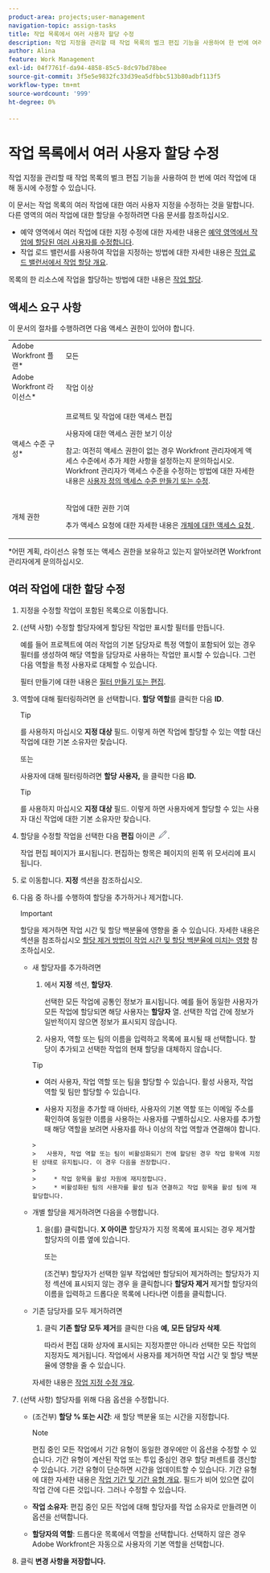 ```yaml
---
product-area: projects;user-management
navigation-topic: assign-tasks
title: 작업 목록에서 여러 사용자 할당 수정
description: 작업 지정을 관리할 때 작업 목록의 벌크 편집 기능을 사용하여 한 번에 여러 작업에 대해 동시에 수정할 수 있습니다.
author: Alina
feature: Work Management
exl-id: 04f7761f-da94-4858-85c5-8dc97bd78bee
source-git-commit: 3f5e5e9832fc33d39ea5dfbbc513b80adbf113f5
workflow-type: tm+mt
source-wordcount: '999'
ht-degree: 0%

---
```


# 작업 목록에서 여러 사용자 할당 수정

<!--
<p>There is a similar article in Resource Scheduling and a similar one for Issues; when things change, you might need to update all 3</p>
-->

작업 지정을 관리할 때 작업 목록의 벌크 편집 기능을 사용하여 한 번에 여러 작업에 대해 동시에 수정할 수 있습니다.

이 문서는 작업 목록의 여러 작업에 대한 여러 사용자 지정을 수정하는 것을 말합니다. 다른 영역의 여러 작업에 대한 할당을 수정하려면 다음 문서를 참조하십시오.

* 예약 영역에서 여러 작업에 대한 지정 수정에 대한 자세한 내용은 [예약 영역에서 작업에 할당된 여러 사용자를 수정합니다](../../../resource-mgmt/resource-scheduling/modify-multipl-assignments-scheduling-areas.md).
* 작업 로드 밸런서를 사용하여 작업을 지정하는 방법에 대한 자세한 내용은 [작업 로드 밸런서에서 작업 할당 개요](../../../resource-mgmt/workload-balancer/assign-work-in-workload-balancer.md).

목록의 한 리소스에 작업을 할당하는 방법에 대한 내용은 [작업 할당](../../../manage-work/tasks/assign-tasks/assign-tasks.md).

## 액세스 요구 사항

이 문서의 절차를 수행하려면 다음 액세스 권한이 있어야 합니다.

<table style="table-layout:auto"> 
 <col> 
 <col> 
 <tbody> 
  <tr> 
   <td role="rowheader">Adobe Workfront 플랜*</td> 
   <td> <p>모든</p> </td> 
  </tr> 
  <tr> 
   <td role="rowheader">Adobe Workfront 라이선스*</td> 
   <td> <p>작업 이상</p> </td> 
  </tr> 
  <tr> 
   <td role="rowheader">액세스 수준 구성*</td> 
   <td> <p>프로젝트 및 작업에 대한 액세스 편집</p> <p>사용자에 대한 액세스 권한 보기 이상</p> <p>참고: 여전히 액세스 권한이 없는 경우 Workfront 관리자에게 액세스 수준에서 추가 제한 사항을 설정하는지 문의하십시오. Workfront 관리자가 액세스 수준을 수정하는 방법에 대한 자세한 내용은 <a href="../../../administration-and-setup/add-users/configure-and-grant-access/create-modify-access-levels.md" class="MCXref xref">사용자 정의 액세스 수준 만들기 또는 수정</a>.</p> </td> 
  </tr> 
  <tr> 
   <td role="rowheader">개체 권한</td> 
   <td> <p>작업에 대한 권한 기여</p> <p>추가 액세스 요청에 대한 자세한 내용은 <a href="../../../workfront-basics/grant-and-request-access-to-objects/request-access.md" class="MCXref xref">개체에 대한 액세스 요청 </a>.</p> </td> 
  </tr> 
 </tbody> 
</table>

&#42;어떤 계획, 라이선스 유형 또는 액세스 권한을 보유하고 있는지 알아보려면 Workfront 관리자에게 문의하십시오.

<!--
<div data-mc-conditions="QuicksilverOrClassic.Draft mode">
<h2>When to modify user assignments on tasks</h2>
<p>(NOTE: moved to the new article: /Content/Manage work/Tasks/Assign tasks/modify-task-assignments-overview.htm) </p>
<p>You might want to modify the user assignments for multiple tasks for a variety of reasons, including the following:</p>
<ul>
<li>Users join or leave your team</li>
<li> <p>A user takes a vacation that extends beyond task due dates</p> <note type="note">
When assigning users to work, their availability according to their schedules affects the Planned and Projected Dates of tasks. For information about schedules, see
<a href="../../../administration-and-setup/set-up-workfront/configure-timesheets-schedules/create-schedules.md" class="MCXref xref">Create a schedule</a>.
</note> </li>
<li>A specific role or user is set as the assignee for multiple tasks and you want to quickly modify all items to be assigned to a different user or role</li>
</ul>
<p><strong>How removing assignees affects task hours and allocation percentages</strong></p>
<p>(NOTE: move to the new article: /Content/Manage work/Tasks/Assign tasks/modify-task-assignments-overview.htm) </p>
<p>Removing users can affect task hours and allocation percentages. The effect that removing a user has on the task depends on the Duration Type that was selected for the task. For information about Duration&nbsp;Type, see <a href="../../../manage-work/tasks/taskdurtn/task-duration-and-duration-type.md" class="MCXref xref">Overview of Task Duration and Duration Type</a>.</p>
<p>When you delete a user from a task with the following Duration&nbsp;Types:</p>
<ul>
<li> <p><strong>Simple:</strong> The planned hours assigned to that user are subtracted from the task's total planned hours.</p> <note type="important">
<span class="s1">This could negatively affect your project plan because it changes the total planned hours for the task and the project.</span>
</note> </li>
<li><span class="s1"><strong>Effort Driven:</strong> The allocation percentage does not change for other users.</span> </li>
<li><span class="s1"><strong>Calculated Assignment:</strong> The allocation percentages of other users are adjusted so that the total equals 100%.</span> </li>
<li><span class="s1"><strong>Calculated Work:</strong> The allocation percentage does not change for other users.</span> </li>
</ul>
</div>
-->

## 여러 작업에 대한 할당 수정

1. 지정을 수정할 작업이 포함된 목록으로 이동합니다.
1. (선택 사항) 수정할 할당자에게 할당된 작업만 표시할 필터를 만듭니다.

   예를 들어 프로젝트에 여러 작업의 기본 담당자로 특정 역할이 포함되어 있는 경우 필터를 생성하여 해당 역할을 담당자로 사용하는 작업만 표시할 수 있습니다. 그런 다음 역할을 특정 사용자로 대체할 수 있습니다.

   필터 만들기에 대한 내용은 [필터 만들기 또는 편집](../../../reports-and-dashboards/reports/reporting-elements/create-filters.md).


1. 역할에 대해 필터링하려면 을 선택합니다. **할당 역할**&#x200B;를 클릭한 다음 **ID**.

   >[!TIP]
   >
   >를 사용하지 마십시오 **지정 대상** 필드. 이렇게 하면 작업에 할당할 수 있는 역할 대신 작업에 대한 기본 소유자만 찾습니다.

   또는

   사용자에 대해 필터링하려면 **할당 사용자,** 을 클릭한 다음 **ID.**

   >[!TIP]
   >
   >를 사용하지 마십시오 **지정 대상** 필드. 이렇게 하면 사용자에게 할당할 수 있는 사용자 대신 작업에 대한 기본 소유자만 찾습니다.

1. 할당을 수정할 작업을 선택한 다음 **편집** 아이콘 ![](assets/edit-icon.png).

   작업 편집 페이지가 표시됩니다. 편집하는 항목은 페이지의 왼쪽 위 모서리에 표시됩니다.

1. 로 이동합니다. **지정** 섹션을 참조하십시오.
1. 다음 중 하나를 수행하여 할당을 추가하거나 제거합니다.

   >[!IMPORTANT]
   >
   >할당을 제거하면 작업 시간 및 할당 백분율에 영향을 줄 수 있습니다. 자세한 내용은 섹션을 참조하십시오 [할당 제거 방법이 작업 시간 및 할당 백분율에 미치는 영향](#how-removing-assignees-affects-task-hours-and-allocation-percentages) 참조하십시오.

   * 새 할당자를 추가하려면

      1. 에서 **지정** 섹션, **할당자**.

         선택한 모든 작업에 공통인 정보가 표시됩니다. 예를 들어 동일한 사용자가 모든 작업에 할당되면 해당 사용자는 **할당자** 열. 선택한 작업 간에 정보가 일반적이지 않으면 정보가 표시되지 않습니다.

      1. 사용자, 역할 또는 팀의 이름을 입력하고 목록에 표시될 때 선택합니다. 할당이 추가되고 선택한 작업의 현재 할당을 대체하지 않습니다.
      >[!TIP]
      >
      > * 여러 사용자, 작업 역할 또는 팀을 할당할 수 있습니다. 활성 사용자, 작업 역할 및 팀만 할당할 수 있습니다.
      >   
      > * 사용자 지정을 추가할 때 아바타, 사용자의 기본 역할 또는 이메일 주소를 확인하여 동일한 이름을 사용하는 사용자를 구별하십시오. 사용자를 추가할 때 해당 역할을 보려면 사용자를 하나 이상의 작업 역할과 연결해야 합니다.

         > 
         >   사용자, 작업 역할 또는 팀이 비활성화되기 전에 할당된 경우 작업 항목에 지정된 상태로 유지됩니다. 이 경우 다음을 권장합니다.
         >   
         >     * 작업 항목을 활성 자원에 재지정합니다.
         >     * 비활성화된 팀의 사용자를 활성 팀과 연결하고 작업 항목을 활성 팀에 재할당합니다.



   * 개별 할당을 제거하려면 다음을 수행합니다.

      1. 을(를) 클릭합니다. **X 아이콘** 할당자가 지정 목록에 표시되는 경우 제거할 할당자의 이름 옆에 있습니다.

         또는

         (조건부) 할당자가 선택한 일부 작업에만 할당되어 제거하려는 할당자가 지정 섹션에 표시되지 않는 경우 을 클릭합니다 **할당자 제거** 제거할 할당자의 이름을 입력하고 드롭다운 목록에 나타나면 이름을 클릭합니다.
   * 기존 담당자를 모두 제거하려면

      1. 클릭 **기존 할당 모두 제거**&#x200B;를 클릭한 다음 **예, 모든 담당자 삭제**.

         따라서 편집 대화 상자에 표시되는 지정자뿐만 아니라 선택한 모든 작업의 지정자도 제거됩니다.
      작업에서 사용자를 제거하면 작업 시간 및 할당 백분율에 영향을 줄 수 있습니다.

      자세한 내용은 [작업 지정 수정 개요](../../../manage-work/tasks/assign-tasks/modify-task-assignments-overview.md).





1. (선택 사항) 할당자를 위해 다음 옵션을 수정합니다.

   * (조건부) **할당 % 또는 시간**: 새 할당 백분율 또는 시간을 지정합니다.

      >[!NOTE]
      >
      >편집 중인 모든 작업에서 기간 유형이 동일한 경우에만 이 옵션을 수정할 수 있습니다. 기간 유형이 계산된 작업 또는 투입 중심인 경우 할당 퍼센트를 갱신할 수 있습니다. 기간 유형이 단순하면 시간을 업데이트할 수 있습니다. 기간 유형에 대한 자세한 내용은 [작업 기간 및 기간 유형 개요](../../../manage-work/tasks/taskdurtn/task-duration-and-duration-type.md).
      필드가 비어 있으면 값이 작업 간에 다른 것입니다. 그러나 수정할 수 있습니다.

   * **작업 소유자**: 편집 중인 모든 작업에 대해 할당자를 작업 소유자로 만들려면 이 옵션을 선택합니다.
   * **할당자의 역할**: 드롭다운 목록에서 역할을 선택합니다. 선택하지 않은 경우 Adobe Workfront은 자동으로 사용자의 기본 역할을 선택합니다.

1. 클릭 **변경 사항을 저장합니다.**
